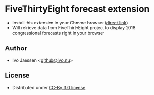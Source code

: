 # FiveThirtyEight forecast extension

* Install this extension in your Chrome browser ([direct link](https://chrome.google.com/webstore/detail/fivethirtyeight-forecasts/kofogmkpefhpkmoafcmpgmakekmgcnlh))
* Will retrieve data from FiveThirtyEight project to display 2018 congressional forecasts right in your browser


## Author
* Ivo Janssen <<github@ivo.nu>>

## License
* Distributed under [CC-By 3.0 license](https://creativecommons.org/licenses/by/3.0/)


